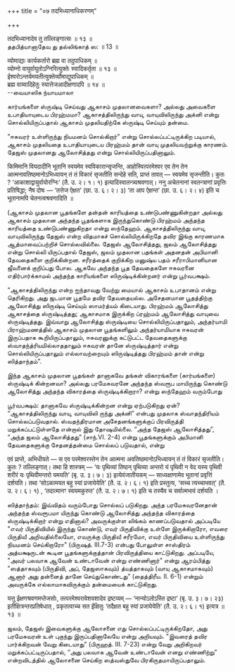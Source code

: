 +++
title = "०७ तदभिध्यानाधिकरणम्"

+++

तदभिध्यानादेव तु तल्लिङ्गात्सः ॥ १३ ॥  
ததபித்யானாதேவ து தல்லிங்காத் ஸ: ॥ 13 ॥

व्योमाद्याः कार्यकर्तारो ब्रह्म वा तदुपाधिकम् ॥  
व्योम्नो वायुर्वायुतोऽग्निरित्युक्तेः स्वादिकर्तृता ॥ १३ ॥  
ईश्वरोऽन्तर्यमयतीत्युक्तेर्व्योमाद्युपाधिकम् ॥  
ब्रह्म वाय्वादिहेतुः स्यात्तेजआदीक्षणादपि ॥ १४ ॥  
--வையாஸிக ந்யாயமாலா

கார்யங்களை ஸ்ருஷ்டி செய்வது ஆகாசம் முதலானவைகளா? அல்லது அவைகளை
உபாதியாயுடைய பிரஹ்மமா? ஆகாசத்திலிருந்து வாயு, வாயுவிலிருந்து அக்னி என்று
சொல்லியிருப்பதால் ஆகாசம் முதலியதிற்கே ஸ்ருஷ்டி செய்யும் தன்மை.

"ஈசுவரர் உள்ளிருந்து நியமனம் சொல்கிறார்" என்று சொல்லப்பட்டிருக்கிற
படியால், ஆகாசம் முதலியதை உபாதியாயுடைய பிரஹ்மம் தான் வாயு முதலியவற்றுக்கு
காரணம். தேஜஸ் முதலானது ஆலோசித்தது என்று சொல்லியிருப்பதினாலும்.

किमिमानि वियदादीनि भूतानि स्वयमेव स्वविकारान्सृजन्ति, आहोस्वित्परमेश्वर
एव तेन तेन आत्मनावतिष्ठमानोऽभिध्यायन् तं तं विकारं सृजतीति सन्देहे सति,
प्राप्तं तावत् — स्वयमेव सृजन्तीति। कुतः ? ‘आकाशाद्वायुर्वायोरग्निः’
(तै. उ. २। १। १) इत्यादिस्वातन्त्र्यश्रवणात्। ननु अचेतनानां
स्वतन्त्राणां प्रवृत्तिः प्रतिषिद्धा; नैष दोषः — ‘तत्तेज ऐक्षत’ (छा. उ.
६। २। ३) ‘ता आप ऐक्षन्त’ (छा. उ. ६। २। ४) इति च भूतानामपि
चेतनत्वश्रवणादिति ॥

(ஆகாசம் முதலான பூதங்களே தன்தன் காரியத்தை உண்டுபண்ணுகின்றதா அல்லது ஆகாசம்
முதலான அந்தந்த பூதங்களாக இருந்துகொண்டு பிரஹ்மம் அந்தந்த காரியத்தை
உண்டுபண்ணுகிறதா என்று ஸந்தேஹம். ஆகாசத்திலிருந்து வாயு, வாயுவிலிருந்து
தேஜஸ் என்ற விதமாகச் சொல்லியிருக்கிறதே தவிர இங்கு காரணமாக
ஆத்மாவைப்பற்றிச் சொல்லவில்லை. தேஜஸ் ஆலோசித்தது, ஜலம் ஆலோசித்தது என்று
சொல்லி யிருப்பதால் தேஜஸ், ஜலம் முதலான பதங்கள் அதனதன் அபிமானி தேவதைகளை
குறிக்கின்றன. சரீரத்தைக் குறிக்கிற மனுஷ்ய பதம் சரீராபிமானியான ஜீவனைக்
குறிப்பது போல. ஆகவே அந்தந்த பூத தேவதைகளே ஈசுவரனை எதிர்பார்க்காமல்
அந்தந்த காரியங்களை ஸிருஷ்டிக்கின்றனர் என்று பூர்வபக்ஷம்.

“ஆகாசத்திலிருந்து என்ற ஐந்தாவது வேற்று மையால் ஆகாசம் உபாதானம் என்று
தெரிகிறது. அது ஜடமான பூதமே தவிர தேவதையல்ல. அசேதனமான பூதத்திற்கு
ஆலோசித்து ஸிருஷ்டி செய்யும் ஸாமர்த்யம் கிடையாது. பிரஹ்மம் ஆலோசித்து
ஆகாசத்தை ஸ்ருஷ்டித்தது; ஆகாசமாக இருக்கிற ப்ரஹ்மம் ஆலோசித்து வாயுவை
ஸ்ருஷ்டித்தது. இவ்வாறு ஆலோசித்து ஸ்ருஷ்டியை சொல்லியிருப்பதாலும்,
அந்தர்யாமி பிராஹ்மணத்தில் ஆகாசம் முதலான பூதங்களிலும் அந்தர்யாமியாக
ஈசுவரன் இருப்பதாக கூறியிருப்பதாலும், ஈசுவரனுக்கு கட்டுபட்ட தேவதைகளுக்கு
ஸ்வாதந்த்ரியமில்லாததாலும் ஈசுவரன் தானே ஸ்ருஷ்டித்தார் என்று
சொல்லியிருப்பதாலும் எல்லாவற்றையும் ஸிருஷ்டித்தது பிரஹ்மம் தான் என்று
ஸித்தாந்தம்”.

இந்த ஆகாசம் முதலான பூதங்கள் தானாகவே தங்கள் விகாரங்களை (கார்யங்களை)
ஸ்ருஷ்டிக் கின்றனவா? அல்லது பரமேசுவரனே அந்தந்த ஸ்வரூப மாயிருந்து கொண்டு
ஆலோசித்து அந்தந்த விகாரத்தை ஸ்ருஷ்டிக்கிறாரா? என்று ஸந்தேஹம் வரும்போது

பூர்வபக்ஷம்: தானாகவே ஸ்ருஷ்டிக்கின்றன என்று ஏற்படுகிறது ஏன்?
“ஆகாசத்திலிருந்து வாயு, வாயுவிலி ருந்து அக்னி” என்பது முதலாக
ஸ்வாதந்திரியம் சொல்லப்படுவதால். ஸ்வதந்திரமான அசேதனங்களுக்குப்
பிரவிருத்தி மறுக்கப்பட்டுள்ளதே என்றால் இது தோஷமில்லை. “அந்த தேஜஸ்
ஆலோசித்தது”, “அந்த ஜலம் ஆலோசித்தது" (சாந்.VI. 2-4) என்று பூதங்களுக்கும்
அபிமானி தேவதைகளுக்கு சேதனத்தன்மை சொல்லப் படுவதால், என்று

एवं प्राप्ते, अभिधीयते — स एव परमेश्वरस्तेन तेन आत्मना
अवतिष्ठमानोऽभिध्यायन् तं तं विकारं सृजतीति। कुतः ? तल्लिङ्गात्। तथा हि
शास्त्रम् — ‘यः पृथिव्यां तिष्ठन् पृथिव्या अन्तरो यं पृथिवी न वेद यस्य
पृथिवी शरीरं यः पृथिवीमन्तरो यमयति’ (बृ. उ. ३। ७। ३) इत्येवंजातीयकम् —
साध्यक्षाणामेव भूतानां प्रवृत्तिं दर्शयति। तथा ‘सोऽकामयत बहु स्यां
प्रजायेयेति’ (तै. उ. २। ६। १) इति प्रस्तुत्य, ‘सच्च त्यच्चाभवत्’ (तै.
उ. २। ६। १) , ‘तदात्मानꣳ स्वयमकुरुत’ (तै. उ. २। ७। १) इति च तस्यैव च
सर्वात्मभावं दर्शयति ।

ஸித்தாந்தம்: இவ்விதம் வரும்போது சொல்லப் படுகிறது. அந்த பரமேசுவரனேதான்
அந்தந்த ஸ்வரூபமா யிருந்து கொண்டு ஆலோசித்து அந்தந்த விகாரத்தை
ஸ்ருஷ்டிக்கிறார் என்று எதினால்? அவருக்குள்ள லிங்கம் காணப்படுவதால்
அப்படியே "எவர் பிருதிவியில் இருந்து கொண்டு, எவர் பிருதிவிக்கு உள்ளே
இருக்கிறாரோ, எவரை பிருதிவீ அறிவதில்லையோ, எவருக்கு பிருதிவீ சரீரமோ, எவர்
பிருதிவியை உள்ளிருந்து நியமனம் செய்கிறாரோ" (பிருஷத். III.7-3) என்பது
போலுள்ள சாஸ்திரம் அத்யக்ஷருடன் கூடின பூதங்களுக்குத்தான் பிரவிருத்தியை
காட்டுகிறது. அப்படியே, "அவர் பலவாக ஆவேன் உண்டாவேன் என்று எண்ணினார்”
என்று ஆரம்பித்து "ஸத்தாகவும் (பிருதிவி, அப், தேஜஸாகவும்) த்யத்தாகவும்
(வாயு ஆகாசமாகவும்) ஆனார் அது தன்னைத் தானே செய்துகொண்டது” (தைத்திரீய. II.
6-1) என்றும் அவருக்கே எல்லாமாகவிருக்கும் தன்மையைக் காட்டுகிறது.

यत्तु ईक्षणश्रवणमप्तेजसोः, तत्परमेश्वरावेशवशादेव द्रष्टव्यम् —
‘नान्योऽतोऽस्ति द्रष्टा’ (बृ. उ. ३। ७। २३) इतीक्षित्रन्तरप्रतिषेधात् ,
प्रकृतत्वाच्च सत ईक्षितुः ‘तदैक्षत बहु स्यां प्रजायेयेति’ (तै. उ. २।
६। १) इत्यत्र ॥ १३ ॥

ஜலம், தேஜஸ் இவைகளுக்கு ஆலோசனை எது சொல்லப்பட்டிருக்கிறதோ, அது பரமேசுவரன்
உள் புகுந்து இருப்பதினாலேயே என்று அறியவும். "இவரைத் தவிர பார்க்கிறவன்
வேறு கிடையாது" (பிருஹத். III. 7-23) என்று வேறு அறிகிறவர்
மறுக்கப்பட்டிருப்பதால், “அது பலவாக ஆவேன் உண்டாவேன் எனறு எண்ணிற்று”
என்றவிடத்தில் ஆலோசனை செய்கிற ஸத்வஸ்துவே பிரகிருதமாயிருப்பதாலும்.
